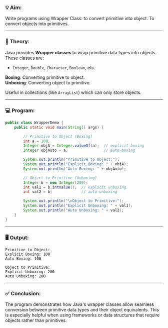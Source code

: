 ### 💡 **Aim:**
Write programs using Wrapper Class: to convert primitive into object. To convert objects into primitives.

---

### 📘 **Theory:**

Java provides **Wrapper classes** to wrap primitive data types into objects. These classes are:
- `Integer`, `Double`, `Character`, `Boolean`, etc.

**Boxing**: Converting primitive to object.  
**Unboxing**: Converting object to primitive.

Useful in collections (like `ArrayList`) which can only store objects.

---

### 💻 **Program:**

```java
public class WrapperDemo {
    public static void main(String[] args) {

        // Primitive to Object (Boxing)
        int a = 100;
        Integer objA = Integer.valueOf(a);  // explicit boxing
        Integer objAuto = a;                // auto-boxing

        System.out.println("Primitive to Object:");
        System.out.println("Explicit Boxing: " + objA);
        System.out.println("Auto Boxing: " + objAuto);

        // Object to Primitive (Unboxing)
        Integer b = new Integer(200);
        int val1 = b.intValue();  // explicit unboxing
        int val2 = b;             // auto-unboxing

        System.out.println("\nObject to Primitive:");
        System.out.println("Explicit Unboxing: " + val1);
        System.out.println("Auto Unboxing: " + val2);
    }
}
```

---

### 🖥️ **Output:**

```
Primitive to Object:
Explicit Boxing: 100
Auto Boxing: 100

Object to Primitive:
Explicit Unboxing: 200
Auto Unboxing: 200
```

---

### ✅ **Conclusion:**

The program demonstrates how Java's wrapper classes allow seamless conversion between primitive data types and their object equivalents. This is especially helpful when using frameworks or data structures that require objects rather than primitives.
